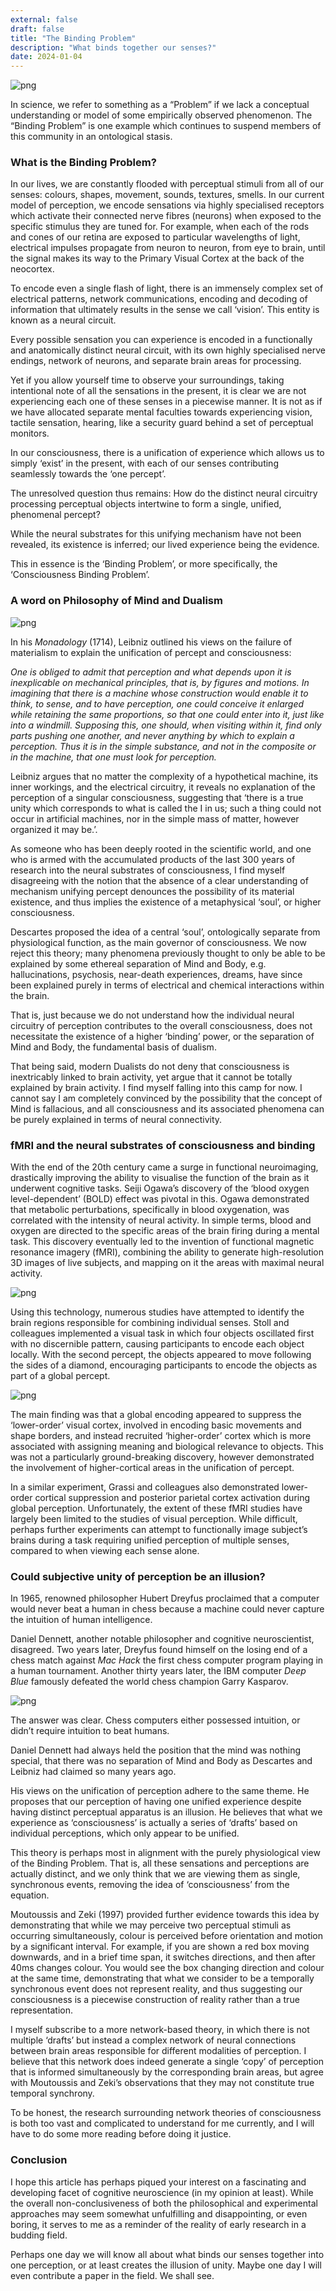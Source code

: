 ```yaml
---
external: false
draft: false
title: "The Binding Problem"
description: "What binds together our senses?"
date: 2024-01-04
---
```


![png](/images/binding/2.png)

In science, we refer to something as a “Problem” if we lack a conceptual understanding or model of some empirically observed phenomenon. The “Binding Problem” is one example which continues to suspend members of this community in an ontological stasis.

### What is the Binding Problem?

In our lives, we are constantly flooded with perceptual stimuli from all of our senses: colours, shapes, movement, sounds, textures, smells. In our current model of perception, we encode sensations via highly specialised receptors which activate their connected nerve fibres (neurons) when exposed to the specific stimulus they are tuned for. For example, when each of the rods and cones of our retina are exposed to particular wavelengths of light, electrical impulses propagate from neuron to neuron, from eye to brain, until the signal makes its way to the Primary Visual Cortex at the back of the neocortex. 

To encode even a single flash of light, there is an immensely complex set of electrical patterns, network communications, encoding and decoding of information that ultimately results in the sense we call ‘vision’. This entity is known as a neural circuit. 

Every possible sensation you can experience is encoded in a functionally and anatomically distinct neural circuit, with its own highly specialised nerve endings, network of neurons, and separate brain areas for processing. 

Yet if you allow yourself time to observe your surroundings, taking intentional note of all the sensations in the present, it is clear we are not experiencing each one of these senses in a piecewise manner. It is not as if we have allocated separate mental faculties towards experiencing vision, tactile sensation, hearing, like a security guard behind a set of perceptual monitors. 

In our consciousness, there is a unification of experience which allows us to simply ‘exist’ in the present, with each of our senses contributing seamlessly towards the ‘one percept’. 

The unresolved question thus remains: How do the distinct neural circuitry processing perceptual objects intertwine  to form a single, unified, phenomenal percept? 

While the neural substrates for this unifying mechanism have not been revealed, its existence is inferred; our lived experience being the evidence. 

This in essence is the ‘Binding Problem’, or more specifically, the ‘Consciousness Binding Problem’. 

### A word on Philosophy of Mind and Dualism

![png](/images/binding/3.png)


In his _Monadology_ (1714), Leibniz outlined his views on the failure of materialism to explain the unification of percept and consciousness:

_One is obliged to admit that perception and what depends upon it is inexplicable on mechanical principles, that is, by figures and motions. In imagining that there is a machine whose construction would enable it to think, to sense, and to have perception, one could conceive it enlarged while retaining the same proportions, so that one could enter into it, just like into a windmill. Supposing this, one should, when visiting within it, find only parts pushing one another, and never anything by which to explain a perception. Thus it is in the simple substance, and not in the composite or in the machine, that one must look for perception._

Leibniz argues that no matter the complexity of a hypothetical machine, its inner workings, and the electrical circuitry, it reveals no explanation of the perception of a singular consciousness, suggesting that ‘there is a true unity which corresponds to what is called the I in us; such a thing could not occur in artificial machines, nor in the simple mass of matter, however organized it may be.’. 

As someone who has been deeply rooted in the scientific world, and one who is armed with the accumulated products of the last 300 years of research into the neural substrates of consciousness, I find myself disagreeing with the notion that the absence of a clear understanding of mechanism unifying percept denounces the possibility of its material existence, and thus implies the existence of a metaphysical ‘soul’, or higher consciousness.

Descartes proposed the idea of a central ‘soul’, ontologically separate from physiological function, as the main governor of consciousness. We now reject this theory; many phenomena previously thought to only be able to be explained by some ethereal separation of Mind and Body, e.g. hallucinations, psychosis, near-death experiences, dreams, have since been explained purely in terms of electrical and chemical interactions within the brain. 

That is, just because we do not understand how the individual neural circuitry of perception contributes to the overall consciousness, does not necessitate the existence of a higher ‘binding’ power, or the separation of Mind and Body, the fundamental basis of dualism. 

That being said, modern Dualists do not deny that consciousness is inextricably linked to brain activity, yet argue that it cannot be totally explained by brain activity. I find myself falling into this camp for now. I cannot say I am completely convinced by the possibility that the concept of Mind is fallacious, and all consciousness and its associated phenomena can be purely explained in terms of neural connectivity. 

### fMRI and the neural substrates of consciousness and binding

With the end of the 20th century came a surge in functional neuroimaging, drastically improving the ability to visualise the function of the brain as it underwent cognitive tasks. Seiji Ogawa’s discovery of the ‘blood oxygen level-dependent’ (BOLD) effect was pivotal in this. Ogawa demonstrated that metabolic perturbations, specifically in blood oxygenation, was correlated with the intensity of neural activity. In simple terms, blood and oxygen are directed to the specific areas of the brain firing during a mental task. This discovery eventually led to the invention of functional magnetic resonance imagery (fMRI), combining the ability to generate high-resolution 3D images of live subjects, and mapping on it the areas with maximal neural activity.

![png](/images/binding/4.png)

Using this technology, numerous studies have attempted to identify the brain regions responsible for combining individual senses. Stoll and colleagues implemented a visual task in which four objects oscillated first with no discernible pattern, causing participants to encode each object locally. With the second percept, the objects appeared to move following the sides of a diamond, encouraging participants to encode the objects as part of a global percept. 

![png](/images/binding/1.png)

The main finding was that a global encoding appeared to suppress the ‘lower-order’ visual cortex, involved in encoding basic movements and shape borders, and instead recruited ‘higher-order’ cortex which is more associated with assigning meaning and biological relevance to objects. This was not a particularly ground-breaking discovery, however demonstrated the involvement of higher-cortical areas in the unification of percept. 

In a similar experiment, Grassi and colleagues also demonstrated lower-order cortical suppression and posterior parietal cortex activation during global perception. Unfortunately, the extent of these fMRI studies have largely been limited to the studies of visual perception. While difficult, perhaps further experiments can attempt to functionally image subject’s brains during a task requiring unified perception of multiple senses, compared to when viewing each sense alone.

### Could subjective unity of perception be an illusion?

In 1965, renowned philosopher Hubert Dreyfus proclaimed that a computer would never beat a human in chess because a machine could never capture the intuition of human intelligence. 

Daniel Dennett, another notable philosopher and cognitive neuroscientist, disagreed. Two years later, Dreyfus found himself on the losing end of a chess match against _Mac Hack_ the first chess computer program playing in a human tournament. Another thirty years later, the IBM computer _Deep Blue_ famously defeated the world chess champion Garry Kasparov. 

![png](/images/binding/5.png)

The answer was clear. Chess computers either possessed intuition, or didn’t require intuition to beat humans.

Daniel Dennett had always held the position that the mind was nothing special, that there was no separation of Mind and Body as Descartes and Leibniz had claimed so many years ago. 

His views on the unification of perception adhere to the same theme. He proposes that our perception of having one unified experience despite having distinct perceptual apparatus is an illusion. He believes that what we experience as ‘consciousness’ is actually a series of ‘drafts’ based on individual perceptions, which only appear to be unified.

This theory is perhaps most in alignment with the purely physiological view of the Binding Problem. That is, all these sensations and perceptions are actually distinct, and we only think that we are viewing them as single, synchronous events, removing the idea of ‘consciousness’ from the equation. 

Moutoussis and Zeki (1997) provided further evidence towards this idea by demonstrating that while we may perceive two perceptual stimuli as occurring simultaneously, colour is perceived before orientation and motion by a significant interval. For example, if you are shown a red box moving downwards, and in a brief time span, it switches directions, and then after 40ms changes colour. You would see the box changing direction and colour at the same time, demonstrating that what we consider to be a temporally synchronous event does not represent reality, and thus suggesting our consciousness is a piecewise construction of reality rather than a true representation. 

I myself subscribe to a more network-based theory, in which there is not multiple ‘drafts’ but instead a complex network of neural connections between brain areas responsible for different modalities of perception. I believe that this network does indeed generate a single ‘copy’ of perception that is informed simultaneously by the corresponding brain areas, but agree with Moutoussis and Zeki’s observations that they may not constitute true temporal synchrony. 

To be honest, the research surrounding network theories of consciousness is both too vast and complicated to understand for me currently, and I will have to do some more reading before doing it justice. 

### Conclusion

I hope this article has perhaps piqued your interest on a fascinating and developing facet of cognitive neuroscience (in my opinion at least). While the overall non-conclusiveness of both the philosophical and experimental approaches may seem somewhat unfulfilling and disappointing, or even boring, it serves to me as a reminder of the reality of early research in a budding field. 

Perhaps one day we will know all about what binds our senses together into one perception, or at least creates the illusion of unity. Maybe one day I will even contribute a paper in the field. We shall see. 
